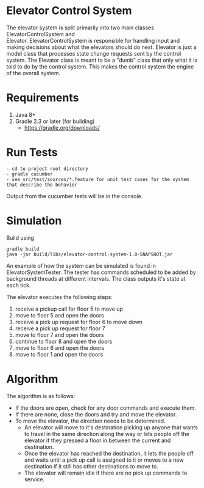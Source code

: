 # Elevator Control System

The elevator system is split primarily into two main classes ElevatorControlSystem and  
Elevator. ElevatorControlSystem is responsible for handling input and making decisions about 
what the elevators should do next. Elevator is just a model class that processes state change 
requests sent by the control system. The Elevator class is meant to be a "dumb" class that only
what it is told to do by the control system. This makes the control system the engine of the 
overall system.
    
Requirements
============

1. Java 8+
2. Gradle 2.3 or later (for building)
    * https://gradle.org/downloads/
    
Run Tests
=========

    - cd to project root directory
    - gradle cucumber
    - see src/test/sources/*.feature for unit test cases for the system that describe the behavior
    
Output from the cucumber tests will be in the console.
    
    
Simulation
==========

Build using 

    gradle build
    java -jar build/libs/elevator-control-system-1.0-SNAPSHOT.jar
    
An example of how the system can be simulated is found in ElevatorSystemTester.
The tester has commands scheduled to be added by background threads at different intervals. 
The class outputs it's state at each tick. 

The elevator executes the following steps:

1. receive a pickup call for floor 5 to move up
2. move to floor 5 and open the doors
3. receive a pick up request for floor 6 to move down
4. receive a pick up request for floor 7
5. move to floor 7 and open the doors
6. continue to floor 8 and open the doors
7. move to floor 6 and open the doors
8. move to floor 1 and open the doors

Algorithm
=========

The algorithm is as follows:

- If the doors are open, check for any door commands and execute them. 
- If there are none, close the doors and try and move the elevator.
- To move the elevator, the direction needs to be determined.
    - An elevator will move to it's destination picking up anyone that wants to travel in the same 
        direction along the way or lets people off the elevator if they pressed a floor in between 
        the current and destination.
    - Once the elevator has reached the destination, it lets the people off and waits until a pick 
    up call is assigned to it or moves to a new destination if it still has other destinations 
    to move to.
    - The elevator will remain idle if there are no pick up commands to service.